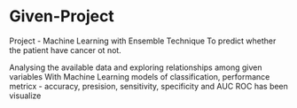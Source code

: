 # Given-Project
Project - Machine Learning with Ensemble Technique
To predict whether the patient have cancer ot not.

Analysing the available data and exploring relationships among given variables
With Machine Learning models of classification, performance metricx - accuracy, presision, sensitivity, specificity and AUC ROC has been visualize
